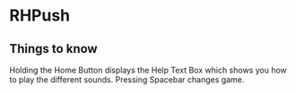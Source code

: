 # RHPush

## Things to know
Holding the Home Button displays the Help Text Box which shows you how to play the different sounds.
Pressing Spacebar changes game.
